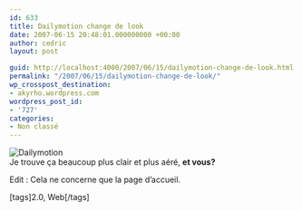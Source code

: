 ```yaml
---
id: 633
title: Dailymotion change de look
date: 2007-06-15 20:48:01.000000000 +00:00
author: cedric
layout: post

guid: http://localhost:4000/2007/06/15/dailymotion-change-de-look.html
permalink: "/2007/06/15/dailymotion-change-de-look/"
wp_crosspost_destination:
- akyrho.wordpress.com
wordpress_post_id:
- '727'
categories:
- Non classé
---
```

![Dailymotion](/images/images/2007/06/dailymotion.png)  
Je trouve ça beaucoup plus clair et plus aéré, **et vous?**

Edit : Cela ne concerne que la page d’accueil.

[tags]2.0, Web[/tags]